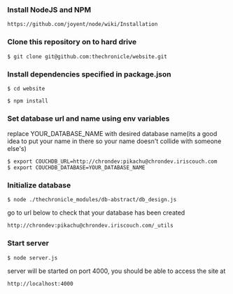 ### Install NodeJS and NPM

    https://github.com/joyent/node/wiki/Installation

### Clone this repository on to hard drive

    $ git clone git@github.com:thechronicle/website.git

### Install dependencies specified in package.json

    $ cd website

    $ npm install

### Set database url and name using env variables

replace YOUR_DATABASE_NAME with desired database name(its a good idea to put your name in there so your name doesn't collide with someone else's)

    $ export COUCHDB_URL=http://chrondev:pikachu@chrondev.iriscouch.com
    $ export COUCHDB_DATABASE=YOUR_DATABASE_NAME

### Initialize database

    $ node ./thechronicle_modules/db-abstract/db_design.js 

go to url below to check that your database has been created

    http://chrondev:pikachu@chrondev.iriscouch.com/_utils 

### Start server

    $ node server.js

server will be started on port 4000, you should be able to access the site at

    http://localhost:4000